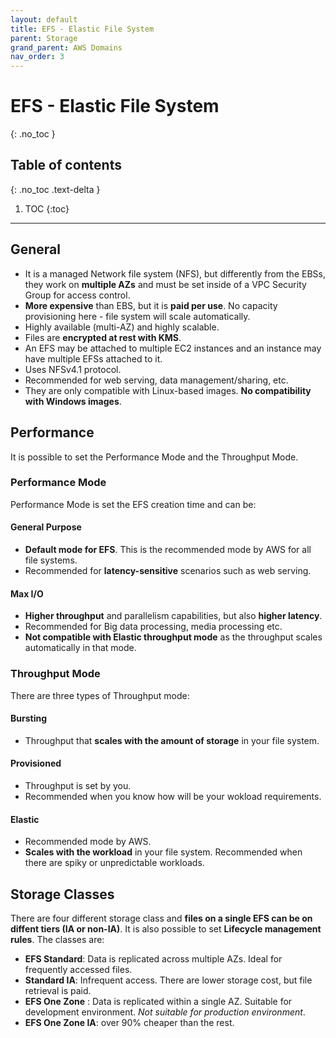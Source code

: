 ```yaml
---
layout: default
title: EFS - Elastic File System
parent: Storage
grand_parent: AWS Domains
nav_order: 3
---
```


# EFS - Elastic File System
{: .no_toc }

## Table of contents
{: .no_toc .text-delta }

1. TOC
{:toc}

---

## General

- It is a managed Network file system (NFS), but differently from the EBSs, they work on **multiple AZs** and must be set inside of a VPC Security Group for access control.
- **More expensive** than EBS, but it is **paid per use**. No capacity provisioning here - file system will scale automatically.
- Highly available (multi-AZ) and highly scalable.
- Files are **encrypted at rest with KMS**.
- An EFS may be attached to multiple EC2 instances and an instance may have multiple EFSs attached to it.
- Uses NFSv4.1 protocol.
- Recommended for web serving, data management/sharing, etc.
- They are only compatible with Linux-based images. **No compatibility with Windows images**.

## Performance

It is possible to set the Performance Mode and the Throughput Mode.

### Performance Mode

Performance Mode is set the EFS creation time and can be:

#### General Purpose

- **Default mode for EFS**. This is the recommended mode by AWS for all file systems.
- Recommended for **latency-sensitive** scenarios such as web serving.

#### Max I/O

- **Higher throughput** and parallelism capabilities, but also **higher latency**.
- Recommended for Big data processing, media processing etc.
- **Not compatible with Elastic throughput mode** as the throughput scales automatically in that mode.

### Throughput Mode

There are three types of Throughput mode:

#### Bursting

- Throughput that **scales with the amount of storage** in your file system.

#### Provisioned

- Throughput is set by you.
- Recommended when you know how will be your wokload requirements.

#### Elastic

- Recommended mode by AWS.
- **Scales with the workload** in your file system. Recommended when there are spiky or unpredictable workloads.

## Storage Classes

There are four different storage class and **files on a single EFS can be on diffent tiers (IA or non-IA)**. It is also possible to set **Lifecycle management rules**. The classes are:

 - **EFS Standard**: Data is replicated across multiple AZs. Ideal for frequently accessed files.
 - **Standard IA**: Infrequent access. There are lower storage cost, but file retrieval is paid.
 - **EFS One Zone** : Data is replicated within a single AZ. Suitable for development environment. *Not suitable for production environment*.
 - **EFS One Zone IA**: over 90% cheaper than the rest.